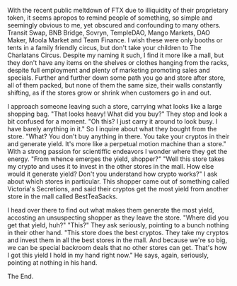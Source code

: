 
With the recent public meltdown of FTX due to illiquidity of their
proprietary token, it seems apropos to remind people of something, so
simple and seemingly obvious to me, yet obscured and confounding to many
others. Transit Swap, BNB Bridge, Sovryn, TempleDAO, Mango Markets, DAO
Maker, Moola Market and Team Finance. I wish these were only booths or
tents in a family friendly circus, but don\'t take your children to The
Charlatans Circus. Despite my naming it such, I find it more like a
mall, but they don\'t have any items on the shelves or clothes hanging
from the racks, despite full employment and plenty of marketing
promoting sales and specials. Further and further down some path you go
and store after store, all of them packed, but none of them the same
size, their walls constantly shifting, as if the stores grow or shrink
when customers go in and out.

I approach someone leaving such a store, carrying what looks like a
large shopping bag. \"That looks heavy! What did you buy?\" They stop
and look a bit confused for a moment. \"Oh this? I just carry it around
to look busy. I have barely anything in it.\" So I inquire about what
they bought from the store. \"What? You don\'t buy anything in there.
You take your cryptos in their and generate yield. It\'s more like a
perpetual motion machine than a store.\" With a strong passion for
scientiffic endeavors I wonder where they get the energy. \"From whence
emerges the yield, shopper?\" \"Well this store takes my crypto and uses
it to invest in the other stores in the mall. How else would it generate
yield? Don\'t you understand how crypto works?\" I ask about which
stores in particular. This shopper came out of something called
Victoria\'s Secretions, and said their cryptos get the most yield from
another store in the mall called BestTeaSacks.

I head over there to find out what makes them generate the most yield,
accosting an unsuspecting shopper as they leave the store. \"Where did
you get that yield, huh?\" \"This?\" They ask seriously, pointing to a
bunch nothing in their other hand. \"This store does the best cryptos.
They take my cryptos and invest them in all the best stores in the mall.
And because we\'re so big, we can be special backroom deals that no
other stores can get. That\'s how I got this yield I hold in my hand
right now.\" He says, again, seriously, pointing at nothing in his hand.

The End.


